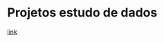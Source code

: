 # Projetos estudo de dados

[link]([https://github.com/Disraelle/desktop-tutorial/blob/main/Dicas%20de%20Excel](https://docs.github.com/pt/get-started/writing-on-github/getting-started-with-writing-and-formatting-on-github/basic-writing-and-formatting-syntax)https://docs.github.com/pt/get-started/writing-on-github/getting-started-with-writing-and-formatting-on-github/basic-writing-and-formatting-syntax)
